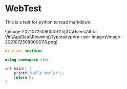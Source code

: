 # WebTest
This is a test for python to read markdown.

![image-20210725080006115](C:\Users\Altria Vin\AppData\Roaming\Typora\typora-user-images\image-20210725080006115.png) 

```c++
#include <cstdio>

using namespace std;

int main() {
    printf("Hello World!");
    return 0;
}
```

